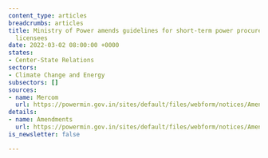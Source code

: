 ```yaml
---
content_type: articles
breadcrumbs: articles
title: Ministry of Power amends guidelines for short-term power procurement by distribution
  licensees
date: 2022-03-02 08:00:00 +0000
states:
- Center-State Relations
sectors:
- Climate Change and Energy
subsectors: []
sources:
- name: Mercom
  url: https://powermin.gov.in/sites/default/files/webform/notices/Amendments%20to%20the%20Guidelines.pdf
details:
- name: Amendments
  url: https://powermin.gov.in/sites/default/files/webform/notices/Amendments%20to%20the%20Guidelines.pdf
is_newsletter: false

---
```

